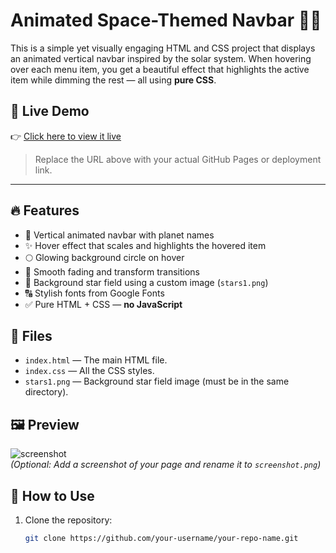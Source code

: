 # Animated Space-Themed Navbar 🌌🚀

This is a simple yet visually engaging HTML and CSS project that displays an animated vertical navbar inspired by the solar system. When hovering over each menu item, you get a beautiful effect that highlights the active item while dimming the rest — all using **pure CSS**.

## 🔗 Live Demo

👉 [Click here to view it live](https://mohamed12511.github.io/HTML-AND-CSS-project3/)

> Replace the URL above with your actual GitHub Pages or deployment link.

---

## 🔥 Features

- 🧭 Vertical animated navbar with planet names
- ✨ Hover effect that scales and highlights the hovered item
- 🌕 Glowing background circle on hover
- 🌌 Smooth fading and transform transitions
- 💫 Background star field using a custom image (`stars1.png`)
- 🔠 Stylish fonts from Google Fonts
- ✅ Pure HTML + CSS — **no JavaScript**

## 📁 Files

- `index.html` — The main HTML file.
- `index.css` — All the CSS styles.
- `stars1.png` — Background star field image (must be in the same directory).

## 🖼️ Preview

![screenshot](screenshot.png)  
*(Optional: Add a screenshot of your page and rename it to `screenshot.png`)*

## 🚀 How to Use

1. Clone the repository:
   ```bash
   git clone https://github.com/your-username/your-repo-name.git
